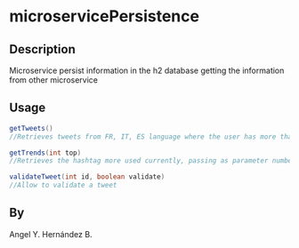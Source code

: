 # microservicePersistence

## Description
Microservice persist information in the h2 database getting the information from other microservice

## Usage
```java
getTweets()
//Retrieves tweets from FR, IT, ES language where the user has more than 1500 followers

getTrends(int top)
//Retrieves the hashtag more used currently, passing as parameter number 1 until 10.

validateTweet(int id, boolean validate)
//Allow to validate a tweet
```
## By
Angel Y. Hernández B.
